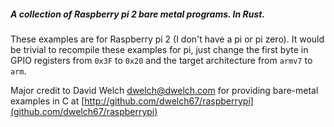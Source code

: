 ##### A collection of Raspberry pi 2 bare metal programs. In Rust.

These examples are for Raspberry pi 2 (I don't have a pi or pi zero). It would be trivial to recompile these examples for pi, just change the first byte in GPIO registers from `0x3F` to `0x20` and the target architecture from `armv7` to `arm`.

Major credit to David Welch <dwelch@dwelch.com> for providing bare-metal examples in C at [http://github.com/dwelch67/raspberrypi](github.com/dwelch67/raspberrypi)
